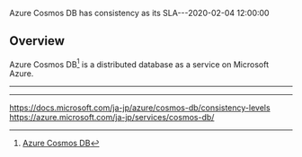 Azure Cosmos DB has consistency as its SLA---2020-02-04 12:00:00

## Overview

Azure Cosmos DB[^1] is a distributed database as a service on Microsoft Azure.

---

[^1]: [Azure Cosmos DB](https://azure.microsoft.com/en-us/services/cosmos-db/)

---

https://docs.microsoft.com/ja-jp/azure/cosmos-db/consistency-levels
https://azure.microsoft.com/ja-jp/services/cosmos-db/
